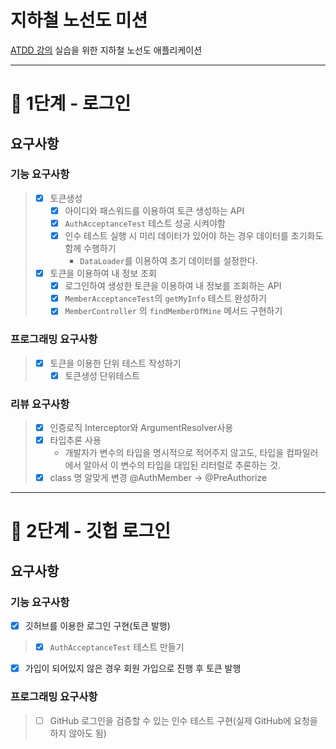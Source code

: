 # 지하철 노선도 미션
[ATDD 강의](https://edu.nextstep.camp/c/R89PYi5H) 실습을 위한 지하철 노선도 애플리케이션

---


# 🚀 1단계 - 로그인

## 요구사항
### 기능 요구사항
> - [x] 토큰생성
>   - [x] 아이디와 패스워드를 이용하여 토큰 생성하는 API
>   - [x] `AuthAcceptanceTest` 테스트 성공 시켜야함
>   - [x] 인수 테스트 실행 시 미리 데이터가 있어야 하는 경우 데이터를 초기화도 함께 수행하기
>     - `DataLoader`를 이용하여 초기 데이터를 설정한다.
> - [x] 토큰을 이용하여 내 정보 조회
>   - [x] 로그인하여 생성한 토큰을 이용하여 내 정보를 조회하는 API 
>   - [x] `MemberAcceptanceTest`의 `getMyInfo` 테스트 완성하기
>   - [x] `MemberController` 의 `findMemberOfMine` 메서드 구현하기

### 프로그래밍 요구사항
> - [x] 토큰을 이용한 단위 테스트 작성하기
>   - [x] 토큰생성 단위테스트

### 리뷰 요구사항
> - [x] 인증로직 Interceptor와 ArgumentResolver사용
> - [x] 타입추론 사용
>   - 개발자가 변수의 타입을 명시적으로 적어주지 않고도, 타입을 컴파일러에서 알아서 이 변수의 타입을 대입된 리터럴로 추론하는 것.
> - [x] class 명 알맞게 변경 @AuthMember -> @PreAuthorize 


---


# 🚀 2단계 - 깃헙 로그인

## 요구사항
### 기능 요구사항
- [x] 깃허브를 이용한 로그인 구현(토큰 발행)
>  - [x] `AuthAcceptanceTest` 테스트 만들기
- [x] 가입이 되어있지 않은 경우 회원 가입으로 진행 후 토큰 발행

### 프로그래밍 요구사항
>- [ ] GitHub 로그인을 검증할 수 있는 인수 테스트 구현(실제 GitHub에 요청을 하지 않아도 됨)
